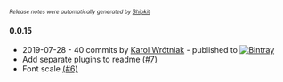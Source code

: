 <sup><sup>*Release notes were automatically generated by [Shipkit](http://shipkit.org/)*</sup></sup>

#### 0.0.15
 - 2019-07-28 - 40 commits by [Karol Wrótniak](https://github.com/koral--) - published to [![Bintray](https://img.shields.io/badge/Bintray-0.0.15-green.svg)](https://bintray.com/droidsonroids/maven/FoQA/0.0.15)
 - Add separate plugins to readme [(#7)](https://github.com/DroidsOnRoids/FoQA/pull/7)
 - Font scale [(#6)](https://github.com/DroidsOnRoids/FoQA/pull/6)

